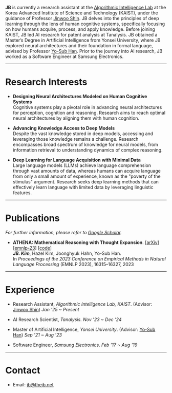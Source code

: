 **JB** is currently a research assistant at the [Algorithmic Intelligence Lab](https://alinlab.kaist.ac.kr/) at the Korea Advanced Institute of Science and Technology (KAIST), under the guidance of Professor [Jinwoo Shin](https://alinlab.kaist.ac.kr/shin.html). JB delves into the principles of deep learning through the lens of human cognitive systems, specifically focusing on how humans acquire, process, and apply knowledge. Before joining KAIST, JB led AI research for patent analysis at Tanalysis. JB obtained a Master’s Degree in Artificial Intelligence from Yonsei University, where JB explored neural architectures and their foundation in formal language, advised by Professor [Yo-Sub Han](https://toc.yonsei.ac.kr/~emmous/). Prior to the journey into AI research, JB worked as a Software Engineer at Samsung Electronics.

---

# Research Interests

- **Designing Neural Architectures Modeled on Human Cognitive Systems** \
Cognitive systems play a pivotal role in advancing neural architectures for perception, cognition and reasoning. Research aims to reach optimal neural architectures by aligning them with human cognition.

- **Advancing Knowledge Access to Deep Models** \
Despite the vast knowledge stored in deep models, accessing and leveraging those knowledge remains a challenge. Research encompasses broad spectrum of knowledge for neural models, from information retrieval to understanding dynamics of complex reasoning.

- **Deep Learning for Language Acquisition with Minimal Data** \
Large language models (LLMs) achieve language comprehension through vast amounts of data, whereas humans can acquire language from only a small amount of experience, known as the "poverty of the stimulus" argument. Research seeks deep learning methods that can effectively learn language with limited data by leveraging linguistic features.

---

# Publications

*For further information, please refer to [Google Scholar](https://scholar.google.com/citations?user=SQYbgngAAAAJ).*

- **ATHENA: Mathematical Reasoning with Thought Expansion**. [[arXiv](https://arxiv.org/abs/2311.01036)] [[emnlp-23](https://aclanthology.org/2023.emnlp-main.1014/)] [[code](https://github.com/the-jb/athena-math)] \
***JB. Kim***, Hazel Kim, Joonghyuk Hahn, Yo-Sub Han. \
In *Proceedings of the 2023 Conference on Empirical Methods in Natural Language Processing* (EMNLP 2023), 16315–16327, 2023

---

# Experience

- Research Assistant, *Algorithmic Intelligence Lab, KAIST*. (Advisor: [Jinwoo Shin](https://alinlab.kaist.ac.kr/shin.html))
  <em class="date" style="display: inline; white-space: nowrap;">Jan '25 ~ Present</em>

- AI Research Scientist, *Tanalysis*.
  <em class="date" style="display: inline; white-space: nowrap;">Nov '23 ~ Dec '24</em>

- Master of Artificial Intelligence, *Yonsei University*. (Advisor: [Yo-Sub Han](https://toc.yonsei.ac.kr/~emmous/))
  <em class="date" style="display: inline; white-space: nowrap;">Sep '21 ~ Aug '23</em>

- Software Engineer, *Samsung Electronics*.
  <em class="date" style="display: inline; white-space: nowrap;">Feb '17 ~ Aug '19</em>

---

# Contact
- Email: jb@thejb.net
